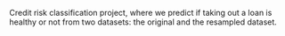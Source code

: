 Credit risk classification project, 
where we predict if taking out a loan 
is healthy or not from two datasets:
the original and the resampled dataset.
